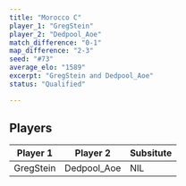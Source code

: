 ```yaml
---
title: "Morocco C"
player_1: "GregStein"
player_2: "Dedpool_Aoe"
match_difference: "0-1"
map_difference: "2-3"
seed: "#73"
average_elo: "1589"
excerpt: "GregStein and Dedpool_Aoe"
status: "Qualified"

---
```

## Players

| Player 1 | Player 2 | Subsitute |
| -- | -- | -- |
| GregStein | Dedpool_Aoe | NIL |
